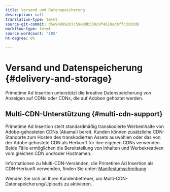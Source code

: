 ```yaml
---
title: Versand und Datenspeicherung
description: null
translation-type: tm+mt
source-git-commit: d5e948992d7c59e80b530c8f4619adbffc3c03d8
workflow-type: tm+mt
source-wordcount: '105'
ht-degree: 0%

---
```



# Versand und Datenspeicherung {#delivery-and-storage}

Primetime Ad Insertion unterstützt die kreative Datenspeicherung von Anzeigen auf CDNs oder CDNs, die auf Adoben gehostet werden.

## Multi-CDN-Unterstützung {#multi-cdn-support}

Primetime Ad Insertion stellt standardmäßig transkodierte Werbeinhalte von Adobe-gehosteten CDNs (Akamai) bereit.  Kunden können zusätzliche CDN-Standorte zum Hosten des transkodierten Assets auswählen oder das von der Adobe gehostete CDN als Herkunft für ihre eigenen CDNs verwenden.  Beide Fälle ermöglichen die Bereitstellung von Inhalten und Werbekreativen vom gleichen CDN und/oder Hostnamen.

Informationen zu Multi-CDN-Versänden, die Primetime Ad Insertion als CDN-Herkunft verwenden, finden Sie unter: [Manifestumschreibung](../technical-reference/manifest-rewriting.md)

Wenden Sie sich an Ihren Kundenbetreuer, um Multi-CDN-Datenspeicherung/Uploads zu aktivieren.